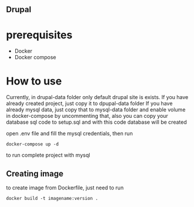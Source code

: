 ## Drupal 

# prerequisites

- Docker
- Docker compose

# How to use


Currently, in drupal-data folder only default drupal site is exists.
If you have already created project, just copy it to dpupal-data folder
If you have already mysql data, just copy that to mysql-data folder and enable volume in docker-compose by uncommenting that, also you can copy your database sql code to setup.sql and with this code database will be created


open .env file and fill the mysql credentials, then run

`docker-compose up -d`

to run complete project with mysql


## Creating image

to create image from Dockerfile, just need to run 

`docker build -t imagename:version .`



